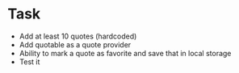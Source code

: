 # Task
* Add at least 10 quotes (hardcoded)
* Add quotable as a quote provider
* Ability to mark a quote as favorite and save that in local storage
* Test it
